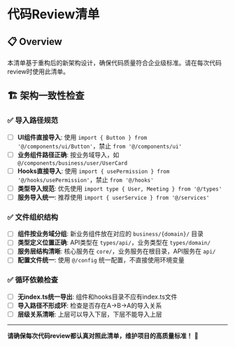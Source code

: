 # 代码Review清单

## 📋 Overview

本清单基于重构后的新架构设计，确保代码质量符合企业级标准。请在每次代码review时使用此清单。

## 🏗️ 架构一致性检查

### ✅ 导入路径规范
- [ ] **UI组件直接导入**: 使用 `import { Button } from '@/components/ui/Button'`，禁止 `from '@/components/ui'`
- [ ] **业务组件路径正确**: 按业务域导入，如 `@/components/business/user/UserCard`
- [ ] **Hooks直接导入**: 使用 `import { usePermission } from '@/hooks/usePermission'`，禁止 `from '@/hooks'`
- [ ] **类型导入规范**: 优先使用 `import type { User, Meeting } from '@/types'`
- [ ] **服务导入统一**: 推荐使用 `import { userService } from '@/services'`

### ✅ 文件组织结构
- [ ] **组件按业务域分组**: 新业务组件放在对应的 `business/{domain}/` 目录
- [ ] **类型定义位置正确**: API类型在 `types/api/`，业务类型在 `types/domain/`
- [ ] **服务层结构清晰**: 核心服务在 `core/`，业务服务在根目录，API服务在 `api/`
- [ ] **配置文件统一**: 使用 `@/config` 统一配置，不直接使用环境变量

### ✅ 循环依赖检查
- [ ] **无index.ts统一导出**: 组件和hooks目录不应有index.ts文件
- [ ] **导入路径不形成环**: 检查是否存在A→B→A的导入关系
- [ ] **层级关系清晰**: 上层可以导入下层，下层不能导入上层

---

**请确保每次代码review都认真对照此清单，维护项目的高质量标准！** 🎯